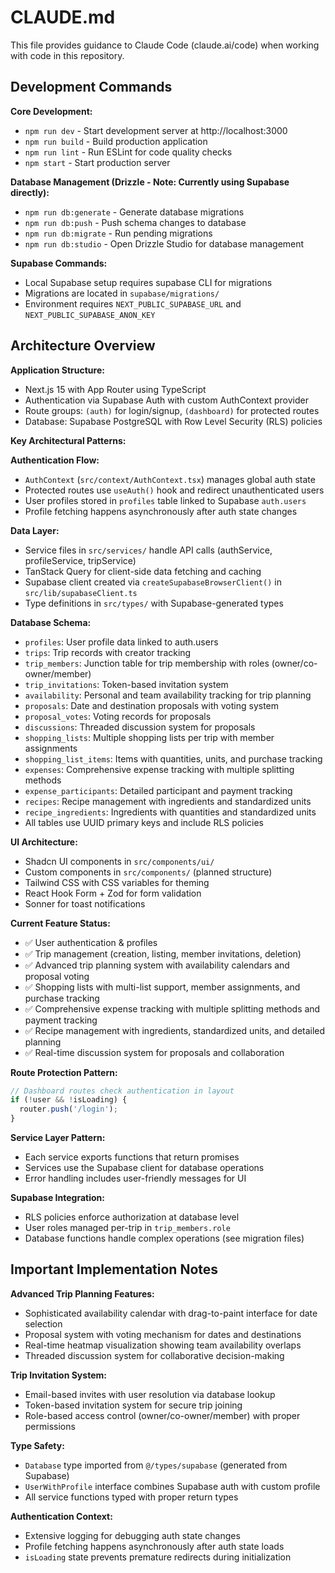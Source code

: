 # CLAUDE.md

This file provides guidance to Claude Code (claude.ai/code) when working with code in this repository.

## Development Commands

**Core Development:**
- `npm run dev` - Start development server at http://localhost:3000
- `npm run build` - Build production application
- `npm run lint` - Run ESLint for code quality checks
- `npm start` - Start production server

**Database Management (Drizzle - Note: Currently using Supabase directly):**
- `npm run db:generate` - Generate database migrations
- `npm run db:push` - Push schema changes to database
- `npm run db:migrate` - Run pending migrations
- `npm run db:studio` - Open Drizzle Studio for database management

**Supabase Commands:**
- Local Supabase setup requires supabase CLI for migrations
- Migrations are located in `supabase/migrations/`
- Environment requires `NEXT_PUBLIC_SUPABASE_URL` and `NEXT_PUBLIC_SUPABASE_ANON_KEY`

## Architecture Overview

**Application Structure:**
- Next.js 15 with App Router using TypeScript
- Authentication via Supabase Auth with custom AuthContext provider
- Route groups: `(auth)` for login/signup, `(dashboard)` for protected routes
- Database: Supabase PostgreSQL with Row Level Security (RLS) policies

**Key Architectural Patterns:**

**Authentication Flow:**
- `AuthContext` (`src/context/AuthContext.tsx`) manages global auth state
- Protected routes use `useAuth()` hook and redirect unauthenticated users
- User profiles stored in `profiles` table linked to Supabase `auth.users`
- Profile fetching happens asynchronously after auth state changes

**Data Layer:**
- Service files in `src/services/` handle API calls (authService, profileService, tripService)
- TanStack Query for client-side data fetching and caching
- Supabase client created via `createSupabaseBrowserClient()` in `src/lib/supabaseClient.ts`
- Type definitions in `src/types/` with Supabase-generated types

**Database Schema:**
- `profiles`: User profile data linked to auth.users
- `trips`: Trip records with creator tracking
- `trip_members`: Junction table for trip membership with roles (owner/co-owner/member)
- `trip_invitations`: Token-based invitation system
- `availability`: Personal and team availability tracking for trip planning
- `proposals`: Date and destination proposals with voting system
- `proposal_votes`: Voting records for proposals
- `discussions`: Threaded discussion system for proposals
- `shopping_lists`: Multiple shopping lists per trip with member assignments
- `shopping_list_items`: Items with quantities, units, and purchase tracking
- `expenses`: Comprehensive expense tracking with multiple splitting methods
- `expense_participants`: Detailed participant and payment tracking
- `recipes`: Recipe management with ingredients and standardized units
- `recipe_ingredients`: Ingredients with quantities and standardized units
- All tables use UUID primary keys and include RLS policies

**UI Architecture:**
- Shadcn UI components in `src/components/ui/`
- Custom components in `src/components/` (planned structure)
- Tailwind CSS with CSS variables for theming
- React Hook Form + Zod for form validation
- Sonner for toast notifications

**Current Feature Status:**
- ✅ User authentication & profiles
- ✅ Trip management (creation, listing, member invitations, deletion)
- ✅ Advanced trip planning system with availability calendars and proposal voting
- ✅ Shopping lists with multi-list support, member assignments, and purchase tracking
- ✅ Comprehensive expense tracking with multiple splitting methods and payment tracking
- ✅ Recipe management with ingredients, standardized units, and detailed planning
- ✅ Real-time discussion system for proposals and collaboration

**Route Protection Pattern:**
```typescript
// Dashboard routes check authentication in layout
if (!user && !isLoading) {
  router.push('/login');
}
```

**Service Layer Pattern:**
- Each service exports functions that return promises
- Services use the Supabase client for database operations
- Error handling includes user-friendly messages for UI

**Supabase Integration:**
- RLS policies enforce authorization at database level
- User roles managed per-trip in `trip_members.role`
- Database functions handle complex operations (see migration files)

## Important Implementation Notes

**Advanced Trip Planning Features:**
- Sophisticated availability calendar with drag-to-paint interface for date selection
- Proposal system with voting mechanism for dates and destinations
- Real-time heatmap visualization showing team availability overlaps
- Threaded discussion system for collaborative decision-making

**Trip Invitation System:**
- Email-based invites with user resolution via database lookup
- Token-based invitation system for secure trip joining
- Role-based access control (owner/co-owner/member) with proper permissions

**Type Safety:**
- `Database` type imported from `@/types/supabase` (generated from Supabase)
- `UserWithProfile` interface combines Supabase auth with custom profile
- All service functions typed with proper return types

**Authentication Context:**
- Extensive logging for debugging auth state changes
- Profile fetching happens asynchronously after auth state loads
- `isLoading` state prevents premature redirects during initialization